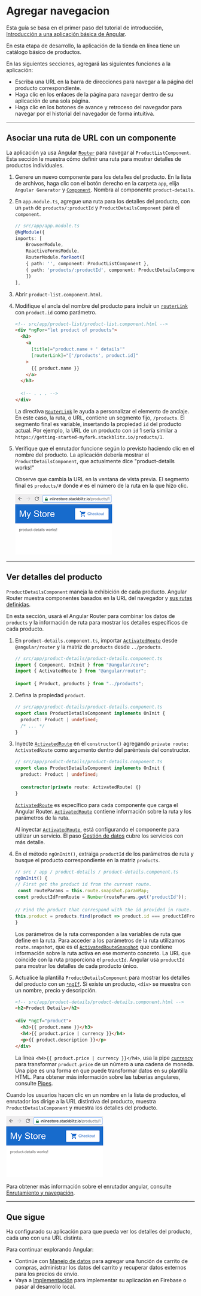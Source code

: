# Agregar navegacion

Esta guía se basa en el primer paso del tutorial de introducción, [Introducción a una aplicación básica de Angular](..\Empezar\README#empezando-con-angular).

En esta etapa de desarrollo, la aplicación de la tienda en línea tiene un catálogo básico de productos.

En las siguientes secciones, agregará las siguientes funciones a la aplicación:

- Escriba una URL en la barra de direcciones para navegar a la página del producto correspondiente.
- Haga clic en los enlaces de la página para navegar dentro de su aplicación de una sola página.
- Haga clic en los botones de avance y retroceso del navegador para navegar por el historial del navegador de forma intuitiva.

---

## Asociar una ruta de URL con un componente

La aplicación ya usa Angular [`Router`](https://angular.io/api/router/Router) para navegar al `ProductListComponent`. Esta sección le muestra cómo definir una ruta para mostrar detalles de productos individuales.

1. Genere un nuevo componente para los detalles del producto. En la lista de archivos, haga clic con el botón derecho en la carpeta `app`, elija `Angular Generator` y [`Component`](https://angular.io/api/core/Component). Nombra al componente `product-details`.

2. En `app.module.ts`, agregue una ruta para los detalles del producto, con un `path` de `products/:productId` y `ProductDetailsComponent` para el `component`.

   ```typescript
   // src/app/app.module.ts
   @NgModule({
   imports: [
       BrowserModule,
       ReactiveFormsModule,
       RouterModule.forRoot([
       { path: '', component: ProductListComponent },
       { path: 'products/:productId', component: ProductDetailsComponent },
       ])
   ],
   ```

3. Abrir `product-list.component.html`.

4. Modifique el ancla del nombre del producto para incluir un [`routerLink`](https://angular.io/api/router/RouterLink) con `product.id` como parámetro.

   ```html
   <!-- src/app/product-list/product-list.component.html -->
   <div *ngFor="let product of products">
     <h3>
       <a
         [title]="product.name + ' details'"
         [routerLink]="['/products', product.id]"
       >
         {{ product.name }}
       </a>
     </h3>

     <!-- . . . -->
   </div>
   ```

   La directiva [`RouterLink`](https://angular.io/api/router/RouterLink) le ayuda a personalizar el elemento de anclaje. En este caso, la ruta, o URL, contiene un segmento fijo, `/products`. El segmento final es variable, insertando la propiedad `id` del producto actual. Por ejemplo, la URL de un producto con `id` 1 sería similar a `https://getting-started-myfork.stackblitz.io/products/1`.

5. Verifique que el enrutador funcione según lo previsto haciendo clic en el nombre del producto. La aplicación debería mostrar el `ProductDetailsComponent`, que actualmente dice "product-details works!"

   Observe que cambia la URL en la ventana de vista previa. El segmento final es `products/#` donde `#` es el número de la ruta en la que hizo clic.

   ![](images/product-details-works.png)

---

## Ver detalles del producto

`ProductDetailsComponent` maneja la exhibición de cada producto. Angular Router muestra componentes basados en la URL del navegador y [sus rutas definidas](https://angular.io/start/start-routing#define-routes).

En esta sección, usará el Angular Router para combinar los datos de `products` y la información de ruta para mostrar los detalles específicos de cada producto.

1. En `product-details.component.ts`, importar [`ActivatedRoute`](https://angular.io/api/router/ActivatedRoute) desde `@angular/router` y la matriz de `products` desde `../products`.

   ```typescript
   // src/app/product-details/product-details.component.ts
   import { Component, OnInit } from "@angular/core";
   import { ActivatedRoute } from "@angular/router";

   import { Product, products } from "../products";
   ```

2. Defina la propiedad `product`.

   ```typescript
   // src/app/product-details/product-details.component.ts
   export class ProductDetailsComponent implements OnInit {
     product: Product | undefined;
     /* ... */
   }
   ```

3. Inyecte [`ActivatedRoute`](https://angular.io/api/router/ActivatedRoute) en el `constructor()` agregando `private route: ActivatedRoute` como argumento dentro del paréntesis del constructor.

   ```typescript
   // src/app/product-details/product-details.component.ts
   export class ProductDetailsComponent implements OnInit {
     product: Product | undefined;

     constructor(private route: ActivatedRoute) {}
   }
   ```

   [`ActivatedRoute`](https://angular.io/api/router/ActivatedRoute) es específico para cada componente que carga el Angular Router. [`ActivatedRoute`](https://angular.io/api/router/ActivatedRoute) contiene información sobre la ruta y los parámetros de la ruta.

   Al inyectar [`ActivatedRoute`](https://angular.io/api/router/ActivatedRoute), está configurando el componente para utilizar un servicio. El paso [Gestión de datos]() cubre los servicios con más detalle.

4. En el método `ngOnInit()`, extraiga `productId` de los parámetros de ruta y busque el producto correspondiente en la matriz `products`.

   ```typescript
   // src / app / product-details / product-details.component.ts
   ngOnInit() {
   // First get the product id from the current route.
    const routeParams = this.route.snapshot.paramMap;
   const productIdFromRoute = Number(routeParams.get('productId'));

   // Find the product that correspond with the id provided in route.
   this.product = products.find(product => product.id === productIdFromRoute);
   }
   ```

   Los parámetros de la ruta corresponden a las variables de ruta que define en la ruta. Para acceder a los parámetros de la ruta utilizamos `route.snapshot`, que es el [`ActivatedRouteSnapshot`](https://angular.io/api/router/ActivatedRouteSnapshot) que contiene información sobre la ruta activa en ese momento concreto. La URL que coincide con la ruta proporciona el `productId`. Angular usa `productId` para mostrar los detalles de cada producto único.

5. Actualice la plantilla `ProductDetailsComponent` para mostrar los detalles del producto con un [`*ngIf`](https://angular.io/api/common/NgIf). Si existe un producto, `<div>` se muestra con un nombre, precio y descripción.

   ```html
   <!-- src/app/product-details/product-details.component.html -->
   <h2>Product Details</h2>

   <div *ngIf="product">
     <h3>{{ product.name }}</h3>
     <h4>{{ product.price | currency }}</h4>
     <p>{{ product.description }}</p>
   </div>
   ```

   La línea `<h4>{{ product.price | currency }}</h4>`, usa la pipe [`currency`](https://angular.io/api/common/CurrencyPipe) para transformar `product.price` de un número a una cadena de moneda. Una pipe es una forma en que puede transformar datos en su plantilla HTML. Para obtener más información sobre las tuberías angulares, consulte [Pipes](https://angular.io/guide/pipes).

Cuando los usuarios hacen clic en un nombre en la lista de productos, el enrutador los dirige a la URL distintiva del producto, muestra `ProductDetailsComponent` y muestra los detalles del producto.

![](images\product-details-works.png)

Para obtener más información sobre el enrutador angular, consulte [Enrutamiento y navegación](https://angular.io/guide/router).

---

## Que sigue

Ha configurado su aplicación para que pueda ver los detalles del producto, cada uno con una URL distinta.

Para continuar explorando Angular:

- Continúe con [Manejo de datos](../Manejo-de-datos) para agregar una función de carrito de compras, administrar los datos del carrito y recuperar datos externos para los precios de envío.
- Vaya a [Implementación]() para implementar su aplicación en Firebase o pasar al desarrollo local.

